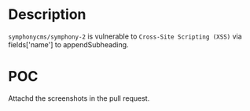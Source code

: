 # Description

`symphonycms/symphony-2` is vulnerable to `Cross-Site Scripting (XSS)` via fields['name'] to appendSubheading.

# POC

Attachd the screenshots in the pull request.

